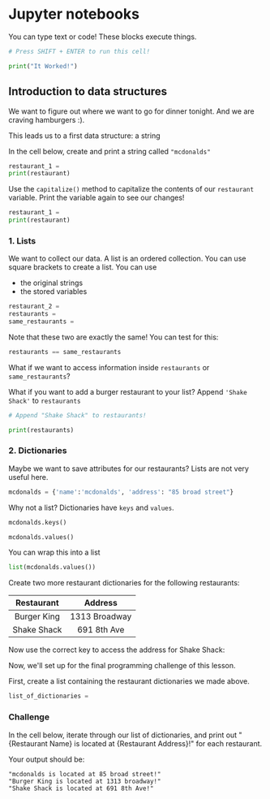 
# Jupyter notebooks

You can type text or code! These blocks execute things.


```python
# Press SHIFT + ENTER to run this cell!

print("It Worked!")
```

## Introduction to data structures

We want to figure out where we want to go for dinner tonight. And we are craving hamburgers :).

This leads us to a first data structure: a string

In the cell below, create and print a string called `"mcdonalds"`


```python
restaurant_1 = 
print(restaurant)
```

Use the `capitalize()` method to capitalize the contents of our `restaurant` variable.  Print the variable again to see our changes!


```python
restaurant_1 = 
print(restaurant)
```

### 1. Lists

We want to collect our data. A list is an ordered collection. You can use square brackets to create a list. You can use
- the original strings
- the stored variables


```python
restaurant_2 = 
restaurants = 
same_restaurants = 
```

Note that these two are exactly the same! You can test for this:


```python
restaurants == same_restaurants
```

What if we want to access information inside `restaurants` or `same_restaurants`?

What if you want to add a burger restaurant to your list? Append `'Shake Shack'` to `restaurants`


```python
# Append "Shake Shack" to restaurants!

print(restaurants)
```

### 2. Dictionaries

Maybe we want to save attributes for our restaurants? Lists are not very useful here.


```python
mcdonalds = {'name':'mcdonalds', 'address': "85 broad street"}
```

Why not a list? Dictionaries have `keys` and `values`. 


```python
mcdonalds.keys()
```


```python
mcdonalds.values()
```

You can wrap this into a list


```python
list(mcdonalds.values())
```

Create two more restaurant dictionaries for the following restaurants:

|  Restaurant |    Address    |
|:-----------:|:-------------:|
| Burger King | 1313 Broadway |
| Shake Shack |   691 8th Ave |

Now use the correct key to access the address for Shake Shack:

Now, we'll set up for the final programming challenge of this lesson.  

First, create a list containing the restaurant dictionaries we made above.


```python
list_of_dictionaries = 
```

### Challenge

In the cell below, iterate through our list of dictionaries, and print out "{Restaurant Name} is located at {Restaurant Address}!" for each restaurant. 

Your output should be:

`"mcdonalds is located at 85 broad street!"`   
`"Burger King is located at 1313 broadway!"`   
`"Shake Shack is located at 691 8th Ave!"`   
